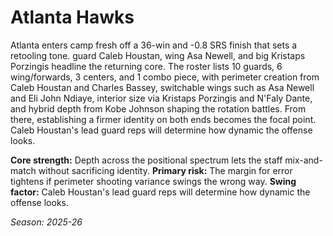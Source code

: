 # Atlanta Hawks

Atlanta enters camp fresh off a 36-win and -0.8 SRS finish that sets a retooling tone. guard Caleb Houstan, wing Asa Newell, and big Kristaps Porzingis headline the returning core.
The roster lists 10 guards, 6 wing/forwards, 3 centers, and 1 combo piece, with perimeter creation from Caleb Houstan and Charles Bassey, switchable wings such as Asa Newell and Eli John Ndiaye, interior size via Kristaps Porzingis and N'Faly Dante, and hybrid depth from Kobe Johnson shaping the rotation battles.
From there, establishing a firmer identity on both ends becomes the focal point. Caleb Houstan's lead guard reps will determine how dynamic the offense looks.

**Core strength:** Depth across the positional spectrum lets the staff mix-and-match without sacrificing identity.
**Primary risk:** The margin for error tightens if perimeter shooting variance swings the wrong way.
**Swing factor:** Caleb Houstan's lead guard reps will determine how dynamic the offense looks.

_Season: 2025-26_
